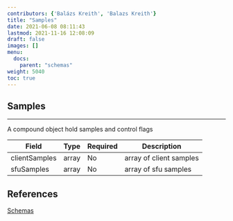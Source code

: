 ```yaml
---
contributors: {'Balázs Kreith', 'Balazs Kreith'}
title: "Samples"
date: 2021-06-08 08:11:43
lastmod: 2021-11-16 12:08:09
draft: false
images: []
menu:
  docs:
    parent: "schemas"
weight: 5040
toc: true
---
```

## Samples
---


A compound object hold samples and control flags


Field | Type | Required | Description 
--- | --- | --- | ---
clientSamples | array | No | array of client samples
sfuSamples | array | No | array of sfu samples
## References
[Schemas](https://github.com/ObserveRTC/schemas-2.0/tree/main/generated-schemas/samples/v2)
